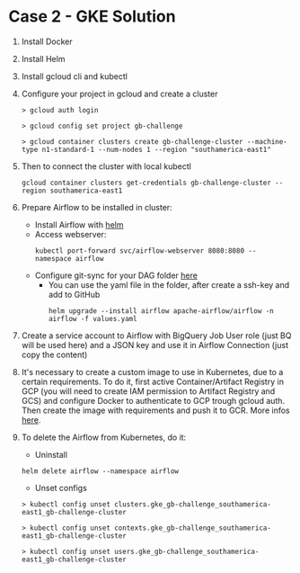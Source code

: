 # Case 2 - GKE Solution

1. Install Docker

2. Install Helm

3. Install gcloud cli and kubectl

4. Configure your project in gcloud and create a cluster

    ```
    > gcloud auth login

    > gcloud config set project gb-challenge

    > gcloud container clusters create gb-challenge-cluster --machine-type n1-standard-1 --num-nodes 1 --region "southamerica-east1"
    ```

5. Then to connect the cluster with local kubectl
    ```
    gcloud container clusters get-credentials gb-challenge-cluster --region southamerica-east1
    ```

6. Prepare Airflow to be installed in cluster:
   - Install Airflow with [helm](https://airflow.apache.org/docs/helm-chart/stable/index.html)
   - Access webserver:
        ```
        kubectl port-forward svc/airflow-webserver 8080:8080 --namespace airflow
        ```
   - Configure git-sync for your DAG folder [here](https://airflow.apache.org/docs/helm-chart/stable/manage-dags-files.html)
     - You can use the yaml file in the folder, after create a ssh-key and add to GitHub
        ```
        helm upgrade --install airflow apache-airflow/airflow -n airflow -f values.yaml
        ```

7. Create a service account to Airflow with BigQuery Job User role (just BQ will be used here) and a JSON key and use it in Airflow Connection (just copy the content)

8. It's necessary to create a custom image to use in Kubernetes, due to a certain requirements. To do it, first active Container/Artifact Registry in GCP (you will need to create IAM permission to Artifact Registry and GCS) and configure Docker to authenticate to GCP trough gcloud auth. Then create the image with requirements and push it to GCR. More infos [here](https://cloud.google.com/container-registry/docs/pushing-and-pulling?hl=pt-br).

9. To delete the Airflow from Kubernetes, do it:
   - Uninstall 
    ```
    helm delete airflow --namespace airflow
    ```
   - Unset configs
    ```
    > kubectl config unset clusters.gke_gb-challenge_southamerica-east1_gb-challenge-cluster

    > kubectl config unset contexts.gke_gb-challenge_southamerica-east1_gb-challenge-cluster

    > kubectl config unset users.gke_gb-challenge_southamerica-east1_gb-challenge-cluster
    ``` 